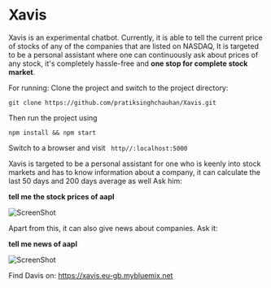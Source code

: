 # Xavis

Xavis is an experimental chatbot. Currently, it is able to tell the current price of stocks of any of the companies that are listed on NASDAQ, It is targeted to be a personal assistant where one can continuously ask about prices of any stock, it's completely hassle-free and **one stop for complete stock market**.


For running:
Clone the project and switch to the project directory:

```git clone https://github.com/pratiksinghchauhan/Xavis.git ```

Then run the project using

```npm install && npm start```

Switch to a browser and visit ``` http//:localhost:5000```

Xavis is targeted to be a personal assistant for one who is keenly into stock markets and has to know information about a company, it can calculate the last 50 days and 200 days average as well Ask him:

   **tell me the stock prices of aapl**
      
   ![ScreenShot](https://raw.github.com/pratiksinghchauhan/Xavis/master/screenshots/FireShot%20Capture%202%20-%20Chatbot%20-%20http___xavis.eu-gb.mybluemix.net_.png)
   

Apart from this, it can also give news about companies. Ask it:

   **tell me news of aapl** 
   
   ![ScreenShot](https://raw.github.com/pratiksinghchauhan/Xavis/master/screenshots/FireShot%20Capture%201%20-%20Chatbot%20-%201.png)
   
Find Davis on:
     https://xavis.eu-gb.mybluemix.net 
     
     




